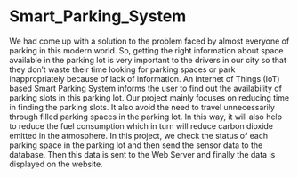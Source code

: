 # Smart_Parking_System
We had come up with a solution to the problem faced by almost everyone of parking in this modern world. So, getting the right information about space available in the parking lot is very important to the drivers in our city so that they don’t waste their time looking for parking spaces or park inappropriately because of lack of information. An Internet of Things (IoT) based Smart Parking System informs the user to find out the availability of parking slots in this parking lot. Our project mainly focuses on reducing time in finding the parking slots. It also avoid the need to travel unnecessarily through filled parking spaces in the parking lot. In this way, it will also help to reduce the fuel consumption which in turn will reduce carbon dioxide emitted in the atmosphere. In this project, we check the status of each parking space in the parking lot and then send the sensor data to the database. Then this data is sent to the Web Server and finally the data is displayed on the website.
